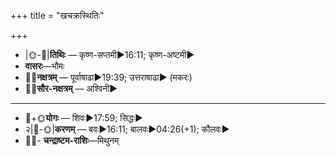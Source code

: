 +++
title = "खचक्रस्थितिः"

+++
- |🌞-🌛|**तिथिः** — कृष्ण-सप्तमी►16:11; कृष्ण-अष्टमी►  
- **वासरः**—भौमः  
- 🌌🌛**नक्षत्रम्** — पूर्वाषाढा►19:39; उत्तराषाढा► (मकरः)  
- 🌌🌞**सौर-नक्षत्रम्** — अश्विनी►  
___________________
- 🌛+🌞**योगः** — शिवः►17:59; सिद्धः►  
- २|🌛-🌞|**करणम्** — बवः►16:11; बालवः►04:26(+1); कौलवः►  
- 🌌🌛- **चन्द्राष्टम-राशिः**—मिथुनम्  


